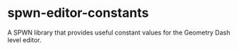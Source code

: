 # spwn-editor-constants
A SPWN library that provides useful constant values for the Geometry Dash level editor.
